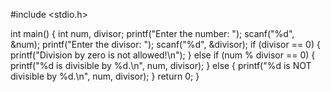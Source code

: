 #include <stdio.h>

int main() {
    int num, divisor;
    printf("Enter the number: ");
    scanf("%d", &num);
    printf("Enter the divisor: ");
    scanf("%d", &divisor);
    if (divisor == 0) {
        printf("Division by zero is not allowed!\n");
    } else if (num % divisor == 0) {
        printf("%d is divisible by %d.\n", num, divisor);
    } else {
        printf("%d is NOT divisible by %d.\n", num, divisor);
    }
    return 0;
}
